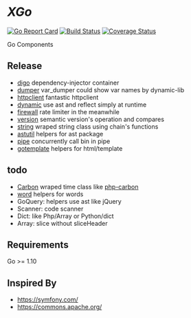# *XGo*

[![Go Report Card](https://goreportcard.com/badge/github.com/Kretech/xgo)](https://goreportcard.com/report/github.com/Kretech/xgo)
[![Build Status](https://travis-ci.org/Kretech/xgo.svg?branch=master)](https://travis-ci.org/Kretech/xgo)
[![Coverage Status](https://coveralls.io/repos/github/Kretech/xgo/badge.svg)](https://coveralls.io/github/Kretech/xgo)

Go Components

## Release

- [digo](https://github.com/Kretech/xgo/tree/master/digo) dependency-injector container
- [dumper](https://github.com/Kretech/xgo/tree/master/dump) var_dumper could show var names by dynamic-lib
- [httpclient](https://github.com/Kretech/xgo/tree/master/httpclient) fantastic httpclient
- [dynamic](https://github.com/Kretech/xgo/tree/master/dynamic) use ast and reflect simply at runtime
- [firewall](https://github.com/Kretech/xgo/tree/master/firewall) rate limiter in the meanwhile
- [version](https://github.com/Kretech/xgo/tree/master/version) semantic version's operation and compares
- [string](https://github.com/Kretech/xgo/blob/master/string/string.go) wraped string class using chain's functions
- [astutil](https://github.com/Kretech/xgo/tree/master/astutil) helpers for ast package
- [pipe](https://github.com/Kretech/xgo/tree/master/pipe) concurrently call bin in pipe
- [gotemplate](https://github.com/Kretech/xgo/tree/master/gotemplate) helpers for html/template

## todo

- [Carbon](https://github.com/Kretech/xgo/tree/master/date/carbon) wraped time class like [php-carbon](https://carbon.nesbot.com/)
- [word](https://github.com/Kretech/xgo/tree/master/word) helpers for words
- GoQuery: helpers use ast like jQuery
- Scanner: code scanner
- Dict: like Php/Array or Python/dict
- Array: slice without sliceHeader

## Requirements

Go >= 1.10

## Inspired By

- https://symfony.com/
- https://commons.apache.org/

